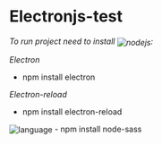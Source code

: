 # Electronjs-test
<em>
  To run project need to install <img alt='nodejs' src='https://img.shields.io/badge/Node.js-43853D?style=for-the-badge&logo=node.js&logoColor=white' align='center' href='https://nodejs.org/en'>:
</em>

<em>Electron</em>
- npm install electron

<em>Electron-reload</em>
- npm install electron-reload

<img alt='language' src='https://img.shields.io/badge/Sass-CC6699?style=for-the-badge&logo=sass&logoColor=white' align='center'>
- npm install node-sass
